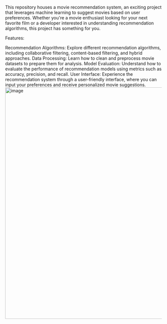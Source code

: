 This repository houses a movie recommendation system, an exciting project that leverages machine learning to suggest movies based on user preferences. Whether you're a movie enthusiast looking for your next favorite film or a developer interested in understanding recommendation algorithms, this project has something for you.

Features:

Recommendation Algorithms: Explore different recommendation algorithms, including collaborative filtering, content-based filtering, and hybrid approaches.
Data Processing: Learn how to clean and preprocess movie datasets to prepare them for analysis.
Model Evaluation: Understand how to evaluate the performance of recommendation models using metrics such as accuracy, precision, and recall.
User Interface: Experience the recommendation system through a user-friendly interface, where you can input your preferences and receive personalized movie suggestions.
<img width="743" alt="image" src="https://github.com/AymaanPathan/movie-recommendation-system/assets/118355098/de365b8f-ec21-4036-b186-8e8e7dc7bfab">
